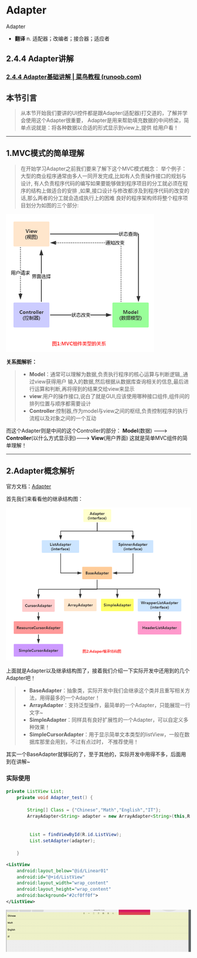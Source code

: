 # Adapter

Adapter 

- **翻译** n. 适配器；改编者；接合器；适应者

## 2.4.4 Adapter讲解

### [2.4.4 Adapter基础讲解 | 菜鸟教程 (runoob.com)](https://www.runoob.com/w3cnote/android-tutorial-adapter.html)

## 本节引言

> 从本节开始我们要讲的UI控件都是跟Adapter(适配器)打交道的，了解并学会使用这个Adapter很重要， Adapter是用来帮助填充数据的中间桥梁，简单点说就是：将各种数据以合适的形式显示到view上,提供 给用户看！

------

## 1.MVC模式的简单理解

> 在开始学习Adapter之前我们要来了解下这个MVC模式概念： 举个例子：大型的商业程序通常由多人一同开发完成,比如有人负责操作接口的规划与设计, 有人负责程序代码的编写如果要能够做到程序项目的分工就必须在程序的结构上做适合的安排 ,如果,接口设计与修改都涉及到程序代码的改变的话,那么两者的分工就会造成执行上的困难 良好的程序架构师将整个程序项目划分为如图的三个部分:

![img](16.Adapter.assets/11147289.jpg)

**关系图解析：**

> - **Model**：通常可以理解为数据,负责执行程序的核心运算与判断逻辑,,通过view获得用户 输入的数据,然后根据从数据库查询相关的信息,最后进行运算和判断,再将得到的结果交给view来显示
> - **view**:用户的操作接口,说白了就是GUI,应该使用哪种接口组件,组件间的排列位置与顺序都需要设计
> - **Controller**:控制器,作为model与view之间的枢纽,负责控制程序的执行流程以及对象之间的一个互动

而这个Adapter则是中间的这个Controller的部分： **Model**(数据) ---> **Controller**(以什么方式显示到)---> **View**(用户界面) 这就是简单MVC组件的简单理解！

------

## 2.Adapter概念解析

官方文档：[Adapter](http://androiddoc.qiniudn.com/reference/android/widget/Adapter.html)

首先我们来看看他的继承结构图：

![img](16.Adapter.assets/77919389.jpg)

上面就是Adapter以及继承结构图了，接着我们介绍一下实际开发中还用到的几个Adapter吧！

> - **BaseAdapter**：抽象类，实际开发中我们会继承这个类并且重写相关方法，用得最多的一个Adapter！
> - **ArrayAdapter**：支持泛型操作，最简单的一个Adapter，只能展现一行文字~
> - **SimpleAdapter**：同样具有良好扩展性的一个Adapter，可以自定义多种效果！
> - **SimpleCursorAdapter**：用于显示简单文本类型的listView，一般在数据库那里会用到，不过有点过时， 不推荐使用！

其实一个BaseAdapter就够玩的了，至于其他的，实际开发中用得不多，后面用到在讲解~





### 实际使用



```java
private ListView List;
    private void Adapter_test() {

        String[] Class = {"Chinese","Math","English","IT"};
        ArrayAdapter<String> adapter = new ArrayAdapter<String>(this,R.layout.support_simple_spinner_dropdown_item,Class);


         List = findViewById(R.id.ListView);
         List.setAdapter(adapter);

    }

```







```xml
<ListView
    android:layout_below="@id/Linear01"
    android:id="@+id/ListView"
    android:layout_width="wrap_content"
    android:layout_height="wrap_content"
    android:background="#2cf0ff0f">
</ListView>
```





![image-20221027172959946](16.Adapter.assets/image-20221027172959946.png)